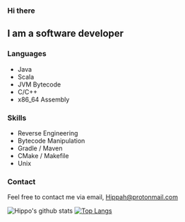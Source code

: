 ### Hi there

## I am a software developer

### Languages
- Java
- Scala
- JVM Bytecode
- C/C++
- x86_64 Assembly

### Skills
- Reverse Engineering
- Bytecode Manipulation
- Gradle / Maven
- CMake / Makefile
- Unix

### Contact
Feel free to contact me via email, Hippah@protonmail.com

![Hippo's github stats](https://github-readme-stats.vercel.app/api?username=Hippo&show_icons=true&theme=dracula&count_private=true)
[![Top Langs](https://github-readme-stats.vercel.app/api/top-langs/?username=Hippo&theme=dracula)](https://github.com/anuraghazra/github-readme-stats)
